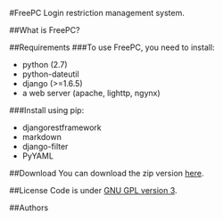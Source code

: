 #FreePC
Login restriction management system.

##What is FreePC?

##Requirements
###To use FreePC, you need to install:
  - python (2.7)
  - python-dateutil
  - django (>=1.6.5)
  - a web server (apache, lighttp, ngynx)

###Install using pip:
  - djangorestframework
  - markdown
  - django-filter
  - PyYAML

##Download
You can download the zip version [here][dl].

##License
Code is under [GNU GPL version 3][license].

##Authors

[license]:https://github.com/vonkarmaninstitute/FreePC/blob/master/LICENSE
[dl]:https://github.com/vonkarmaninstitute/FreePC/archive/master.zip
